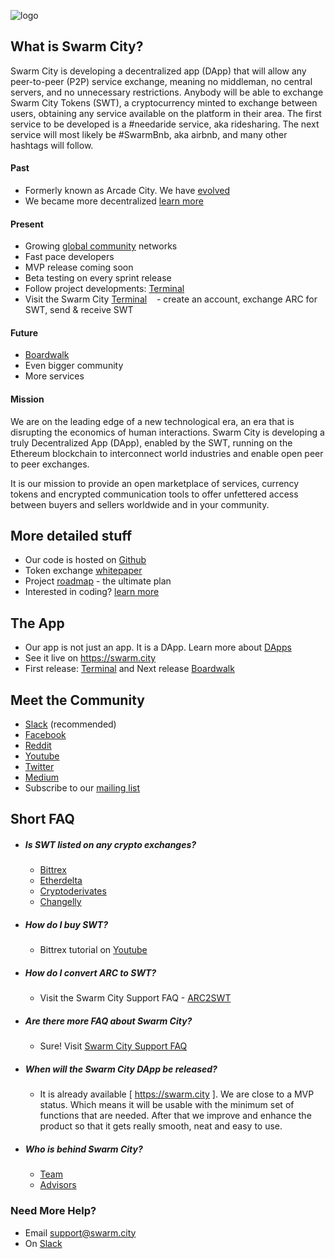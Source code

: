 ![logo](https://cloud.githubusercontent.com/assets/17633374/24324365/97c8c0de-115b-11e7-943a-0d946ee2e06b.png)

## What is Swarm City?

Swarm City is developing a decentralized app (DApp) that will allow any peer-to-peer (P2P) service exchange, meaning no middleman, no central servers, and no unnecessary restrictions. Anybody will be able to exchange Swarm City Tokens (SWT), a cryptocurrency minted to exchange between users, obtaining any service available on the platform in their area. The first service to be developed is a #needaride service, aka ridesharing. The next service will most likely be #SwarmBnb, aka airbnb, and many other hashtags will follow. 


#### Past

* Formerly known as Arcade City. We have [evolved](https://press.swarm.city/forking-a-brand-cde5de87d46a)  
* We became more decentralized [learn more](https://press.swarm.city/happy-new-year-a52f80043cc7#.uco0arcyo)  

#### Present

* Growing [global community](https://queenbeesc.github.io/NeedARide/) networks 
* Fast pace developers
* MVP release coming soon
* Beta testing on every sprint release
* Follow project developments: [Terminal](https://press.swarm.city/launch-swarm-city-terminal-f32a8264d98f#.87579vodh)   
* Visit the Swarm City [Terminal](https://swarm.city)
    - create an account, exchange ARC for SWT, send & receive SWT

#### Future

* [Boardwalk](https://press.swarm.city/swarm-city-boardwalk-overview-9a362f19411f#.8pruqahmj)  
* Even bigger community  
* More services  

#### Mission
We are on the leading edge of a new technological era, an era that is disrupting the economics of human interactions. Swarm City is developing a truly Decentralized App (DApp), enabled by the SWT, running on the Ethereum blockchain to interconnect world industries and enable open peer to peer exchanges.

It is our mission to provide an open marketplace of services, currency tokens and encrypted communication tools to offer unfettered access between buyers and sellers worldwide and in your community.

## More detailed stuff

* Our code is hosted on [Github](https://github.com/swarmcity)
* Token exchange [whitepaper](https://github.com/swarmcity/sc-token/blob/master/token-exchange-miniwhitepaper.md)
* Project [roadmap](https://press.swarm.city/unmistakably-swarm-city-9522606f88) - the ultimate plan
* Interested in coding? [learn more](https://dappsforbeginners.wordpress.com/)

## The App  

* Our app is not just an app. It is a DApp. Learn more about [DApps](http://ethereum.stackexchange.com/questions/383/what-is-a-dapp) 
* See it live on https://swarm.city
* First release: [Terminal](https://queenbeesc.github.io/swarm.city-Terminal/) and Next release [Boardwalk](https://queenbeesc.github.io/swarm.city-Boardwalk/)

## Meet the Community

* [Slack](https://slackinvite.swarm.city/) (recommended)
* [Facebook](https://www.facebook.com/SwarmCityDApp/)
* [Reddit](https://www.reddit.com/r/SwarmCity/)
* [Youtube](https://www.youtube.com/channel/UCsHBWn_ytZ3xdMbTyYe5Ifg/videos)
* [Twitter](https://twitter.com/SwarmCityDApp)
* [Medium](https://press.swarm.city/about)
* Subscribe to our [mailing list](http://eepurl.com/cH1485)

## Short FAQ

* ##### Is SWT listed on any crypto exchanges? 
    * [Bittrex](https://bittrex.com/Market/Index?MarketName=BTC-SWT)
    * [Etherdelta](https://etherdelta.github.io/#SWT-ETH)
    * [Cryptoderivates](https://cryptoderivatives.market/token/SWT)
  * [Changelly](https://changelly.com)

* ##### How do I buy SWT? 
    * Bittrex tutorial on [Youtube](https://www.youtube.com/watch?v=CJIOeYI-e7o)

* ##### How do I convert ARC to SWT?
  * Visit the Swarm City Support FAQ - [ARC2SWT](https://swarmcitysupport.github.io/FAQ/#arc-to-swt-token-exchange)

* ##### Are there more FAQ about Swarm City?
  * Sure! Visit [Swarm City Support FAQ](https://swarmcitysupport.github.io/FAQ/)
    
* ##### When will the Swarm City DApp be released?
  * It is already available [ https://swarm.city ]. We are close to a MVP status. Which means it will be usable with the minimum set of functions that are needed. After that we improve and enhance the product so that it gets really smooth, neat and easy to use. 

* ##### Who is behind Swarm City?
  * [Team](https://getactivein.swarm.city/)  
  * [Advisors](https://advisors.swarm.city/)

### Need More Help?

* Email support@swarm.city
* On [Slack](https://swarmcity.slack.com/messages/support/)
